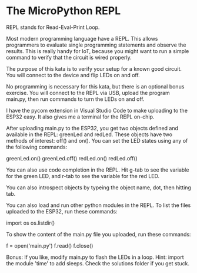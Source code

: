# The MicroPython REPL

REPL stands for Read-Eval-Print Loop.  

Most modern programming language have a REPL.  This allows programmers to evaluate single programming statements and observe the results.  This is really handy for IoT, because you might want to run a simple command to verify that the circuit is wired properly.

The purpose of this kata is to verify your setup for a known good circuit.  You will connect to the device and flip LEDs on and off.

No programming is necessary for this kata, but there is an optional bonus exercise.  You will connect to the REPL via USB, upload the program main.py, then run commands to turn the LEDs on and off.

I have the pycom extension in Visual Studio Code to make uploading to the ESP32 easy.  It also gives me a terminal for the REPL on-chip.

After uploading main.py to the ESP32, you get two objects defined and available in the REPL: greenLed and redLed.  These objects have two methods of interest: off() and on().  You can set the LED states using any of the following commands:

greenLed.on()
greenLed.off()
redLed.on()
redLed.off()

You can also use code completion in the REPL.  Hit g-tab to see the variable for the green LED, and r-tab to see the variable for the red LED.

You can also introspect objects by typeing the object name, dot, then hitting tab.

You can also load and run other python modules in the REPL.  To list the files uploaded to the ESP32, run these commands:

import os
os.listdir()

To show the content of the main.py file you uploaded, run these commands:

f = open('main.py')
f.read()
f.close()

Bonus:  If you like, modify main.py to flash the LEDs in a loop.  Hint: import the module 'time' to add sleeps. Check the solutions folder if you get stuck.